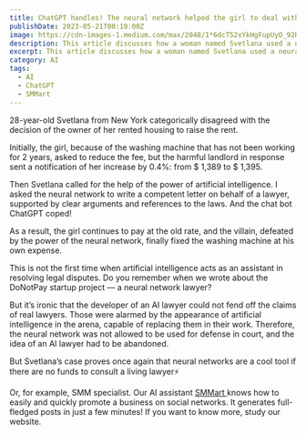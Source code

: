 ```yaml
---
title: ChatGPT handles! The neural network helped the girl to deal with the insidious landlord 🔥
publishDate: 2023-05-21T00:10:00Z
image: https://cdn-images-1.medium.com/max/2048/1*6dcT52xYkHgFupUyO_92Kg.jpeg
description: This article discusses how a woman named Svetlana used a neural network-generated letter to deal with a dispute with her landlord. The landlord had raised the rent, but Svetlana asked for a reduction due to a broken washing machine. When the landlord refused, Svetlana used the chat bot ChatGPT to write a letter on her behalf. The letter was successful, and Svetlana continued to pay the old rate while the landlord fixed the washing machine. The article also highlights the potential of AI in legal disputes and promotes SMMart, an AI system that helps businesses promote their products and services on social media. Learn more about ChatGPT and the future of AI in this article.
excerpt: This article discusses how a woman named Svetlana used a neural network-generated letter to deal with a dispute with her landlord. The landlord had raised the rent, but Svetlana asked for a reduction due to a broken washing machine. Wh...
category: AI
tags:
  - AI
  - ChatGPT
  - SMMart
---
```


28-year-old Svetlana from New York categorically disagreed with the decision of the owner of her rented housing to raise the rent.

Initially, the girl, because of the washing machine that has not been working for 2 years, asked to reduce the fee, but the harmful landlord in response sent a notification of her increase by 0.4%: from $ 1,389 to $ 1,395.

Then Svetlana called for the help of the power of artificial intelligence. I asked the neural network to write a competent letter on behalf of a lawyer, supported by clear arguments and references to the laws. And the chat bot ChatGPT coped!

As a result, the girl continues to pay at the old rate, and the villain, defeated by the power of the neural network, finally fixed the washing machine at his own expense.

This is not the first time when artificial intelligence acts as an assistant in resolving legal disputes. Do you remember when we wrote about the DoNotPay startup project — a neural network lawyer?

But it’s ironic that the developer of an AI lawyer could not fend off the claims of real lawyers. Those were alarmed by the appearance of artificial intelligence in the arena, capable of replacing them in their work. Therefore, the neural network was not allowed to be used for defense in court, and the idea of an AI lawyer had to be abandoned.

But Svetlana’s case proves once again that neural networks are a cool tool if there are no funds to consult a living lawyer⚡️

Or, for example, SMM specialist. Our AI assistant [SMMart ](https://www.smm.art/)knows how to easily and quickly promote a business on social networks. It generates full-fledged posts in just a few minutes! If you want to know more, study our website.
